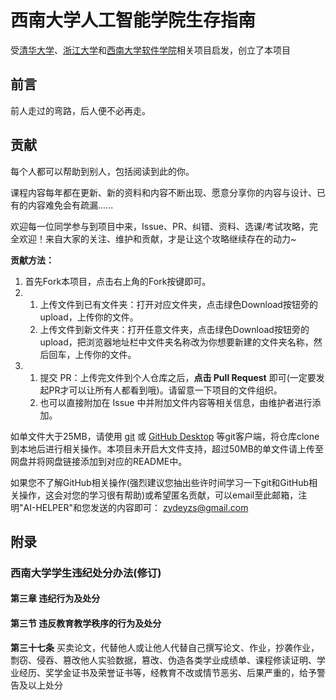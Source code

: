 # 西南大学人工智能学院生存指南

受[清华大学](https://github.com/PKUanonym/REKCARC-TSC-UHT)、[浙江大学](https://github.com/QSCTech/zju-icicles)和[西南大学软件学院](https://github.com/SambacFeng/SWU-SE-HELPER)相关项目启发，创立了本项目


## 前言

前人走过的弯路，后人便不必再走。

## 贡献

每个人都可以帮助到别人，包括阅读到此的你。

课程内容每年都在更新、新的资料和内容不断出现、愿意分享你的内容与设计、已有的内容难免会有疏漏......

欢迎每一位同学参与到项目中来，Issue、PR、纠错、资料、选课/考试攻略，完全欢迎！来自大家的关注、维护和贡献，才是让这个攻略继续存在的动力~

**贡献方法：**

1. 首先Fork本项目，点击右上角的Fork按键即可。
2. 
   1. 上传文件到已有文件夹：打开对应文件夹，点击绿色Download按钮旁的upload，上传你的文件。
   2. 上传文件到新文件夹：打开任意文件夹，点击绿色Download按钮旁的upload，把浏览器地址栏中文件夹名称改为你想要新建的文件夹名称，然后回车，上传你的文件。
3. 
   1. 提交 PR：上传完文件到个人仓库之后，**点击 Pull Request** 即可(一定要发起PR才可以让所有人都看到哦)。请留意一下项目的文件组织。
   2. 也可以直接附加在 Issue 中并附加文件内容等相关信息，由维护者进行添加。

如单文件大于25MB，请使用 [git](https://git-scm.com/) 或 [GitHub Desktop](https://desktop.github.com/) 等git客户端，将仓库clone到本地后进行相关操作。本项目未开启大文件支持，超过50MB的单文件请上传至网盘并将网盘链接添加到对应的README中。

如果您不了解GitHub相关操作(强烈建议您抽出些许时间学习一下git和GitHub相关操作，这会对您的学习很有帮助)或希望匿名贡献，可以email至此邮箱，注明"AI-HELPER"和您发送的内容即可： zydeyzs@gmail.com

## 附录

### 西南大学学生违纪处分办法(修订)

#### 第三章 违纪行为及处分

#### 第三节 违反教育教学秩序的行为及处分

**第三十七条** 买卖论文，代替他人或让他人代替自己撰写论文、作业，抄袭作业，剽窃、侵吞、篡改他人实验数据，篡改、伪造各类学业成绩单、课程修读证明、学业经历、奖学金证书及荣誉证书等，经教育不改或情节恶劣、后果严重的，给予警告及以上处分

